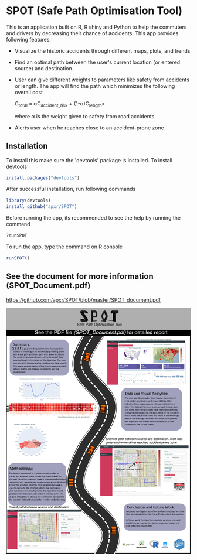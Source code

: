 # SPOT (Safe Path Optimisation Tool)

This is an application built on R, R shiny and Python to help the commuters and drivers by decreasing their chance of accidents. This app provides following features:

* Visualize the historic accidents through different maps, plots, and trends
* Find an optimal path between the user's current location (or entered source) and destination. 
* User can give different weights to parameters like safety from accidents or length. The app will find the path which minimizes the following overall cost

   C<sub>total</sub> = &alpha;C<sub>accident_risk</sub> + (1-&alpha;)C<sub>length</sub>x
   
   where &alpha; is the weight given to safety from road accidents
* Alerts user when he reaches close to an accident-prone zone

## Installation
To install this make sure the 'devtools' package is installed. To install devtools
```R
install.packages("devtools")
```
After successful installation, run following commands
```R
library(devtools)
install_github("apxr/SPOT")
```

Before running the app, its recommended to see the help by running the command 
```R
?runSPOT
```
To run the app, type the command on R console
```R
runSPOT()
```

## See the document for more information (SPOT_Document.pdf)
https://github.com/apxr/SPOT/blob/master/SPOT_document.pdf

![](Poster.jpg)
